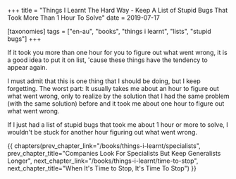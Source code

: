 +++
title = "Things I Learnt The Hard Way - Keep A List of Stupid Bugs That Took More Than 1 Hour To Solve"
date = 2019-07-17

[taxonomies]
tags = ["en-au", "books", "things i learnt", "lists", "stupid bugs"]
+++

If it took you more than one hour for you to figure out what went wrong, it is
a good idea to put it on list, 'cause these things have the tendency to appear
again.

<!-- more -->

I must admit that this is one thing that I should be doing, but I keep
forgetting. The worst part: It usually takes me about an hour to figure out
what went wrong, only to realize by the solution that I had the same problem
(with the same solution) before and it took me about one hour to figure out
what went wrong.

If I just had a list of stupid bugs that took me about 1 hour or more to
solve, I wouldn't be stuck for another hour figuring out what went wrong.

{{ chapters(prev_chapter_link="/books/things-i-learnt/specialists", prev_chapter_title="Companies Look For Specialists But Keep Generalists Longer", next_chapter_link="/books/things-i-learnt/time-to-stop", next_chapter_title="When It's Time to Stop, It's Time To Stop") }}
